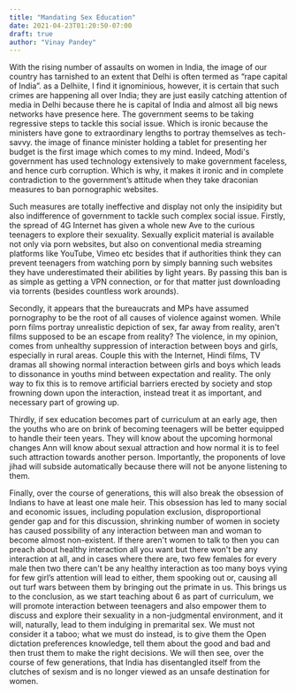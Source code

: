 ```yaml
---
title: "Mandating Sex Education"
date: 2021-04-23T01:20:50-07:00
draft: true
author: "Vinay Pandey"
---
```


With the rising number of assaults on women in India, the image of our country has tarnished to an extent that Delhi is often termed as “rape capital of India”. as a Delhiite, I find it ignominious, however, it is certain that such crimes are happening all over India; they are just easily catching attention of media in Delhi because there he is capital of India and almost all big news networks have presence here. The government seems to be taking regressive steps to tackle this social issue. Which is ironic because the ministers have gone to extraordinary lengths to portray themselves as tech-savvy. the image of finance minister holding a tablet for presenting her budget is the first image which comes to my mind. Indeed, Modi's government has used technology extensively to make government faceless, and hence curb corruption. Which is why, it makes it ironic and in complete contradiction to the government’s attitude when they take draconian measures to ban pornographic websites. 

Such measures are totally ineffective and display not only the insipidity but also indifference of government to tackle such complex social issue. Firstly, the spread of 4G Internet has given a whole new Ave to the curious teenagers to explore their sexuality. Sexually explicit material is available not only via porn websites, but also on conventional media streaming platforms like YouTube, Vimeo etc besides that if authorities think they can prevent teenagers from watching porn by simply banning such websites they have underestimated their abilities by light years. By passing this ban is as simple as getting a VPN connection, or for that matter just downloading via torrents (besides countless work arounds).

Secondly, it appears that the bureaucrats and MPs have assumed pornography to be the root of all causes of violence against women. While porn films portray unrealistic depiction of sex, far away from reality, aren't films supposed to be an escape from reality? The violence, in my opinion, comes from unhealthy suppression of interaction between boys and girls, especially in rural areas. Couple this with the Internet, Hindi films, TV dramas all showing normal interaction between girls and boys which leads to dissonance in youths mind between expectation and reality. The only way to fix this is to remove artificial barriers erected by society and stop frowning down upon the interaction, instead treat it as important, and necessary part of growing up.

Thirdly, if sex education becomes part of curriculum at an early age, then the youths who are on brink of becoming teenagers will be better equipped to handle their teen years. They will know about the upcoming hormonal changes Ann will know about sexual attraction and how normal it is to feel such attraction towards another person. Importantly, the proponents of love jihad will subside automatically because there will not be anyone listening to them. 

Finally, over the course of generations, this will also break the obsession of Indians to have at least one male heir. This obsession has led to many social and economic issues, including population exclusion, disproportional gender gap and for this discussion, shrinking number of women in society has caused possibility of any interaction between man and woman to become almost non-existent. If there aren't women to talk to then you can preach about healthy interaction all you want but there won't be any interaction at all, and in cases where there are, two few females for every male then two there can't be any healthy interaction as too many boys vying for few girl’s attention will lead to either, them spooking out or, causing all out turf wars between them by bringing out the primate in us. This brings us to the conclusion, as we start teaching about 6 as part of curriculum, we will promote interaction between teenagers and also empower them to discuss and explore their sexuality in a non-judgmental environment, and it will, naturally, lead to them indulging in premarital sex. We must not consider it a taboo; what we must do instead, is to give them the Open dictation preferences knowledge, tell them about the good and bad and then trust them to make the right decisions. We will then see, over the course of few generations, that India has disentangled itself from the clutches of sexism and is no longer viewed as an unsafe destination for women.  
